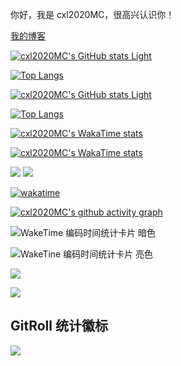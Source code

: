 你好，我是 cxl2020MC，很高兴认识你！

[我的博客](https://blog.cxl2020mc.top)

[![cxl2020MC's GitHub stats Light](https://github-readme-stats.vercel.app/api?username=cxl2020MC&show_icons=true&locale=cn)](https://github.com/anuraghazra/github-readme-stats#gh-light-mode-only)

[![Top Langs](https://github-readme-stats.vercel.app/api/top-langs/?username=cxl2020MC&locale=cn)](https://github.com/anuraghazra/github-readme-stats#gh-light-mode-only)

<!-- 暗色卡片 -->

[![cxl2020MC's GitHub stats Light](https://github-readme-stats.vercel.app/api?username=cxl2020MC&show_icons=true&locale=cn&theme=github_dark)](https://github.com/anuraghazra/github-readme-stats#gh-dark-mode-only)

[![Top Langs](https://github-readme-stats.vercel.app/api/top-langs/?username=cxl2020MC&locale=cn&theme=github_dark)](https://github.com/anuraghazra/github-readme-stats#gh-dark-mode-only)

[![cxl2020MC's WakaTime stats](https://github-readme-stats.vercel.app/api/wakatime?username=cxl2020MC&locale=cn&layout=compact)](https://github.com/anuraghazra/github-readme-stats#gh-light-mode-only)

[![cxl2020MC's WakaTime stats](https://github-readme-stats.vercel.app/api/wakatime?username=cxl2020MC&locale=cn&theme=github_dark)](https://github.com/anuraghazra/github-readme-stats#gh-dark-mode-only)


![](https://img.shields.io/badge/dynamic/json?color=yellow&label=star&query=stars&url=https%3A%2F%2Fapi.github-star-counter.workers.dev%2Fuser%2Fcxl2020MC)
![](https://img.shields.io/badge/dynamic/json?color=inactive&label=fork&query=forks&url=https%3A%2F%2Fapi.github-star-counter.workers.dev%2Fuser%2Fcxl2020MC)

[![wakatime](https://wakatime.com/badge/user/99db2084-4fce-4d41-a403-754522c5d455.svg)](https://wakatime.com/@99db2084-4fce-4d41-a403-754522c5d455)

<!-- ![visitors](https://visitor-badge.glitch.me/badge?page_id=cxl2020MC.cxl2020MC&left_color=green&right_color=red) -->

[![cxl2020MC's github activity graph](https://github-readme-activity-graph.vercel.app/graph?username=cxl2020MC)](https://github.com/ashutosh00710/github-readme-activity-graph)

![WakeTime 编码时间统计卡片 暗色](https://wakatime.com/share/@cxl2020MC/2190d612-931f-45de-bdd8-f370c6715c9e.svg#gh-dark-mode-only)

![WakeTine 编码时间统计卡片 亮色](https://wakatime.com/share/@cxl2020MC/9bffedfa-c956-431e-8025-75a97f96b19b.svg#gh-light-mode-only)


<picture>
  <source srcset="https://wakatime.com/share/@cxl2020MC/fc080330-aec0-4827-9c30-05c6aaaa7862.svg" media="(prefers-color-scheme: dark)"
  />
  <img src="https://wakatime.com/share/@cxl2020MC/ce0e998b-6484-4024-a1c2-dc297291ad53.svg" art="WakeTime 编码统计" />
</picture>

![](https://count.kjchmc.cn/get/@cxl2020mc-gh?theme=minecraft)

## GitRoll 统计徽标

<a href="https://gitroll.io/profile/uWrEksvtcD2X6jPedmExRy48iLgM2" target="_blank">
<picture>
  <source srcset="https://gitroll.io/api/badges/profiles/v1/uWrEksvtcD2X6jPedmExRy48iLgM2?theme=dark" media="(prefers-color-scheme: dark)"
  />
  <img src="https://gitroll.io/api/badges/profiles/v1/uWrEksvtcD2X6jPedmExRy48iLgM2?theme=light" art="GitRoll Profile Badge" />
</picture>
</a>

